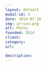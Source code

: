 ```yaml
---
layout: default
modal-id: 3
date: 2014-07-16
img: arrive.png
alt: Photo
founded: 2014
client: 
category:
url:

description: 
---
```

